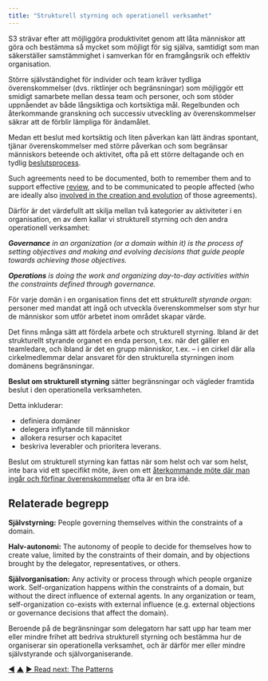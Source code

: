 ```yaml
---
title: "Strukturell styrning och operationell verksamhet"
---
```



S3 strävar efter att möjliggöra produktivitet genom att låta människor att göra och bestämma så mycket som möjligt för sig själva, samtidigt som man säkerställer samstämmighet i samverkan för en framgångsrik och effektiv organisation.

Större självständighet för individer och team kräver tydliga överenskommelser (dvs. riktlinjer och begränsningar) som möjliggör ett smidigt samarbete mellan dessa team och personer, och som stöder uppnåendet av både långsiktiga och kortsiktiga mål. Regelbunden och återkommande granskning och successiv utveckling av överenskommelser säkrar att de förblir lämpliga för ändamålet.

Medan ett beslut med kortsiktig och liten påverkan kan lätt ändras spontant, tjänar överenskommelser med större påverkan och som begränsar människors beteende och aktivitet, ofta på ett större deltagande och en tydlig [beslutsprocess](consent-decision-making.html).

Such agreements need to be documented, both to remember them and to support effective [review](evaluate-and-evolve-agreements.html), and to be communicated to people affected (who are ideally also [involved in the creation and evolution](involve-those-affected.html) of those agreements).

Därför är det värdefullt att skilja mellan två kategorier av aktiviteter i en organisation, en av dem kallar vi strukturell styrning och den andra operationell verksamhet:

_**Governance** in an organization (or a domain within it) is the process of setting objectives and making and evolving decisions that guide people towards achieving those objectives._

_**Operations** is doing the work and organizing day-to-day activities within the constraints defined through governance._

För varje domän i en organisation finns det ett *strukturellt styrande organ*: personer med mandat att ingå och utveckla överenskommelser som styr hur de människor som utför arbetet inom området skapar värde.

Det finns många sätt att fördela arbete och strukturell styrning. Ibland är det strukturellt styrande organet en enda person, t.ex. när det gäller en teamledare, och ibland är det en grupp människor, t.ex. – i en cirkel där alla cirkelmedlemmar delar ansvaret för den strukturella styrningen inom domänens begränsningar.

**Beslut om strukturell styrning** sätter begränsningar och vägleder framtida beslut i den operationella verksamheten.

Detta inkluderar:

- definiera domäner
- delegera inflytande till människor
- allokera resurser och kapacitet
- beskriva leverabler och prioritera leverans.

Beslut om strukturell styrning kan fattas när som helst och var som helst, inte bara vid ett specifikt möte, även om ett [återkommande möte där man ingår och förfinar överenskommelser](governance-meeting.html) ofta är en bra idé.

## Relaterade begrepp

**Självstyrning:** People governing themselves within the constraints of a domain.

**Halv-autonomi:** The autonomy of people to decide for themselves how to create value, limited by the constraints of their domain, and by objections brought by the delegator, representatives, or others.

**Självorganisation:** Any activity or process through which people organize work. Self-organization happens within the constraints of a domain, but without the direct influence of  external agents. In any organization or team, self-organization co-exists with external influence (e.g. external objections or governance decisions that affect the domain).

Beroende på de begränsningar som delegatorn har satt upp har team mer eller mindre frihet att bedriva strukturell styrning och bestämma hur de organiserar sin operationella verksamhet, och är därför mer eller mindre självstyrande och självorganiserande.

<div class="bottom-nav">
<a href="agreement.html" title="Back to: Överenskommelser">◀</a> <a href="making-sense-of-organizations.html" title="Up: Nyckelbegrepp för att förstå organisationer">▲</a> <a href="patterns.html" title="Read next: The Patterns">▶ Read next: The Patterns</a>
</div>


<script type="text/javascript">
Mousetrap.bind('g n', function() {
    window.location.href = 'patterns.html';
    return false;
});
</script>

